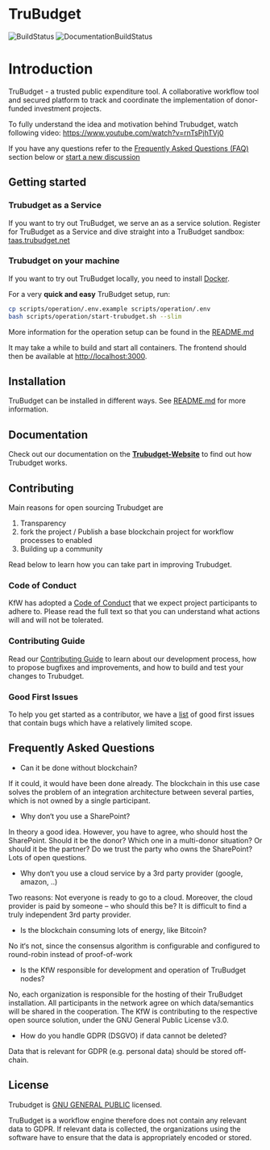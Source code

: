 # TruBudget <!-- omit in TOC -->

![BuildStatus](https://github.com/openkfw/TruBudget/actions/workflows/github-ci.yml/badge.svg)
![DocumentationBuildStatus](https://github.com/openkfw/TruBudget/actions/workflows/update-documentation.yml/badge.svg)

# Introduction

TruBudget - a trusted public expenditure tool. A collaborative workflow tool and secured platform to track and coordinate the implementation of donor-funded investment projects.

To fully understand the idea and motivation behind Trubudget, watch following video: <https://www.youtube.com/watch?v=rnTsPjhTVj0>

If you have any questions refer to the [Frequently Asked Questions (FAQ)](#frequently-asked-questions) section below or [start a new discussion](https://github.com/openkfw/TruBudget/discussions/new)

## Getting started

### Trubudget as a Service

If you want to try out TruBudget, we serve an as a service solution. Register for TruBudget as a Service and dive straight into a TruBudget sandbox: [taas.trubudget.net](https://taas.trubudget.net/)

### Trubudget on your machine

If you want to try out TruBudget locally, you need to install [Docker](https://www.docker.com/community-edition#/download).

For a very **quick and easy** TruBudget setup, run:

```bash
cp scripts/operation/.env.example scripts/operation/.env
bash scripts/operation/start-trubudget.sh --slim
```

More information for the operation setup can be found in the [README.md](./scripts/operation/README.md)

It may take a while to build and start all containers. The frontend should then be available at <http://localhost:3000>.

## Installation

TruBudget can be installed in different ways. See [README.md](./docs/operation-administration/installation/README.md) for more information.

## Documentation

Check out our documentation on the [**Trubudget-Website**](https://openkfw.github.io/trubudget-website/docs/) to find out how Trubudget works.

## Contributing

Main reasons for open sourcing Trubudget are

1. Transparency
1. fork the project / Publish a base blockchain project for workflow processes to enabled
1. Building up a community

Read below to learn how you can take part in improving Trubudget.

### Code of Conduct

KfW has adopted a [Code of Conduct](./CODE_OF_CONDUCT.md) that we expect project participants to adhere to. Please read the full text so that you can understand what actions will and will not be tolerated.

### Contributing Guide

Read our [Contributing Guide](./.github/CONTRIBUTING.md) to learn about our development process, how to propose bugfixes and improvements, and how to build and test your changes to Trubudget.

### Good First Issues

To help you get started as a contributor, we have a [list](https://github.com/openkfw/TruBudget/issues?q=is%3Aissue+is%3Aopen+label%3A%22good+first+issue%22) of good first issues that contain bugs which have a relatively limited scope.

## Frequently Asked Questions

- Can it be done without blockchain?

If it could, it would have been done already. The blockchain in this use case solves the problem of an integration
architecture between several parties, which is not owned by a single participant.

- Why don‘t you use a SharePoint?

In theory a good idea. However, you have to agree, who should host the SharePoint. Should it be the donor? Which one in a multi-donor situation? Or should it be the partner? Do we trust the party who owns the SharePoint? Lots of open questions.

- Why don‘t you use a cloud service by a 3rd party provider (google, amazon, ..)

Two reasons: Not everyone is ready to go to a cloud. Moreover, the cloud provider is paid by someone – who should this be? It
is difficult to find a truly independent 3rd party provider.

- Is the blockchain consuming lots of energy, like Bitcoin?

No it‘s not, since the consensus algorithm is configurable and configured to round-robin instead of proof-of-work

- Is the KfW responsible for development and operation of TruBudget nodes?

No, each organization is responsible for the hosting of their TruBudget installation. All participants in the network agree on which data/semantics will be shared in the cooperation. The KfW is contributing to the respective open source solution, under the GNU General Public License v3.0.

- How do you handle GDPR (DSGVO) if data cannot be deleted?

Data that is relevant for GDPR (e.g. personal data) should be stored off-chain.

## License

Trubudget is [GNU GENERAL PUBLIC](./LICENSE) licensed.

TruBudget is a workflow engine therefore does not contain any relevant data to GDPR. If relevant data is collected, the organizations using the software have to ensure that the data is appropriately encoded or stored.
